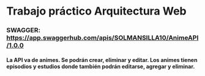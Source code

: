 # Trabajo práctico Arquitectura Web

### SWAGGER: https://app.swaggerhub.com/apis/SOLMANSILLA10/AnimeAPI/1.0.0

#### La API va de animes. Se podrán crear, eliminar y editar. Los animes tienen episodios y estudios donde también podrán editarse, agregar y eliminar.